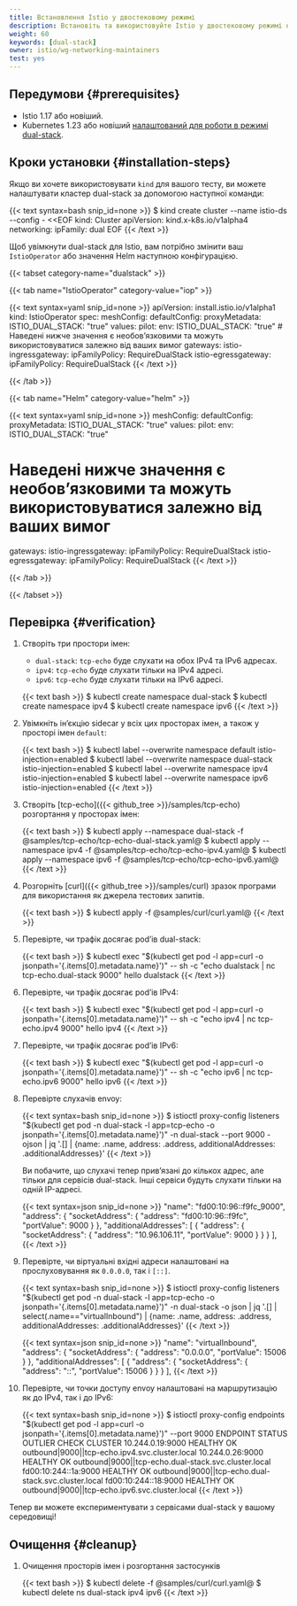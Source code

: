 ```yaml
---
title: Встановлення Istio у двостековому режимі
description: Встановіть та використовуйте Istio у двостековому режимі на двостековому кластері Kubernetes.
weight: 60
keywords: [dual-stack]
owner: istio/wg-networking-maintainers
test: yes
---
```


## Передумови {#prerequisites}

* Istio 1.17 або новіший.
* Kubernetes 1.23 або новіший [налаштований для роботи в режимі dual-stack](https://kubernetes.io/docs/concepts/services-networking/dual-stack/).

## Кроки установки {#installation-steps}

Якщо ви хочете використовувати `kind` для вашого тесту, ви можете налаштувати кластер dual-stack за допомогою наступної команди:

{{< text syntax=bash snip_id=none >}}
$ kind create cluster --name istio-ds --config - <<EOF
kind: Cluster
apiVersion: kind.x-k8s.io/v1alpha4
networking:
  ipFamily: dual
EOF
{{< /text >}}

Щоб увімкнути dual-stack для Istio, вам потрібно змінити ваш `IstioOperator` або значення Helm наступною конфігурацією.

{{< tabset category-name="dualstack" >}}

{{< tab name="IstioOperator" category-value="iop" >}}

{{< text syntax=yaml snip_id=none >}}
apiVersion: install.istio.io/v1alpha1
kind: IstioOperator
spec:
  meshConfig:
    defaultConfig:
      proxyMetadata:
        ISTIO_DUAL_STACK: "true"
  values:
    pilot:
      env:
        ISTIO_DUAL_STACK: "true"
    # Наведені нижче значення є необовʼязковими та можуть використовуватися залежно від ваших вимог
    gateways:
      istio-ingressgateway:
        ipFamilyPolicy: RequireDualStack
      istio-egressgateway:
        ipFamilyPolicy: RequireDualStack
{{< /text >}}

{{< /tab >}}

{{< tab name="Helm" category-value="helm" >}}

{{< text syntax=yaml snip_id=none >}}
meshConfig:
  defaultConfig:
    proxyMetadata:
      ISTIO_DUAL_STACK: "true"
values:
  pilot:
    env:
      ISTIO_DUAL_STACK: "true"
  # Наведені нижче значення є необовʼязковими та можуть використовуватися залежно від ваших вимог
  gateways:
    istio-ingressgateway:
      ipFamilyPolicy: RequireDualStack
    istio-egressgateway:
      ipFamilyPolicy: RequireDualStack
{{< /text >}}

{{< /tab >}}

{{< /tabset >}}

## Перевірка {#verification}

1. Створіть три простори імен:

    * `dual-stack`: `tcp-echo` буде слухати на обох IPv4 та IPv6 адресах.
    * `ipv4`: `tcp-echo` буде слухати тільки на IPv4 адресі.
    * `ipv6`: `tcp-echo` буде слухати тільки на IPv6 адресі.

    {{< text bash >}}
    $ kubectl create namespace dual-stack
    $ kubectl create namespace ipv4
    $ kubectl create namespace ipv6
    {{< /text >}}

1. Увімкніть інʼєкцію sidecar у всіх цих просторах імен, а також у просторі імен `default`:

    {{< text bash >}}
    $ kubectl label --overwrite namespace default istio-injection=enabled
    $ kubectl label --overwrite namespace dual-stack istio-injection=enabled
    $ kubectl label --overwrite namespace ipv4 istio-injection=enabled
    $ kubectl label --overwrite namespace ipv6 istio-injection=enabled
    {{< /text >}}

1. Створіть [tcp-echo]({{< github_tree >}}/samples/tcp-echo) розгортання у просторах імен:

    {{< text bash >}}
    $ kubectl apply --namespace dual-stack -f @samples/tcp-echo/tcp-echo-dual-stack.yaml@
    $ kubectl apply --namespace ipv4 -f @samples/tcp-echo/tcp-echo-ipv4.yaml@
    $ kubectl apply --namespace ipv6 -f @samples/tcp-echo/tcp-echo-ipv6.yaml@
    {{< /text >}}

1. Розгорніть [curl]({{< github_tree >}}/samples/curl) зразок програми для використання як джерела тестових запитів.

    {{< text bash >}}
    $ kubectl apply -f @samples/curl/curl.yaml@
    {{< /text >}}

1. Перевірте, чи трафік досягає podʼів dual-stack:

    {{< text bash >}}
    $ kubectl exec "$(kubectl get pod -l app=curl -o jsonpath='{.items[0].metadata.name}')" -- sh -c "echo dualstack | nc tcp-echo.dual-stack 9000"
    hello dualstack
    {{< /text >}}

1. Перевірте, чи трафік досягає podʼів IPv4:

    {{< text bash >}}
    $ kubectl exec "$(kubectl get pod -l app=curl -o jsonpath='{.items[0].metadata.name}')" -- sh -c "echo ipv4 | nc tcp-echo.ipv4 9000"
    hello ipv4
    {{< /text >}}

1. Перевірте, чи трафік досягає podʼів IPv6:

    {{< text bash >}}
    $ kubectl exec "$(kubectl get pod -l app=curl -o jsonpath='{.items[0].metadata.name}')" -- sh -c "echo ipv6 | nc tcp-echo.ipv6 9000"
    hello ipv6
    {{< /text >}}

1. Перевірте слухачів envoy:

    {{< text syntax=bash snip_id=none >}}
    $ istioctl proxy-config listeners "$(kubectl get pod -n dual-stack -l app=tcp-echo -o jsonpath='{.items[0].metadata.name}')" -n dual-stack --port 9000 -ojson | jq '.[] | {name: .name, address: .address, additionalAddresses: .additionalAddresses}'
    {{< /text >}}

    Ви побачите, що слухачі тепер привʼязані до кількох адрес, але тільки для сервісів dual-stack. Інші сервіси будуть слухати тільки на одній IP-адресі.

    {{< text syntax=json snip_id=none >}}
        "name": "fd00:10:96::f9fc_9000",
        "address": {
            "socketAddress": {
                "address": "fd00:10:96::f9fc",
                "portValue": 9000
            }
        },
        "additionalAddresses": [
            {
                "address": {
                    "socketAddress": {
                        "address": "10.96.106.11",
                        "portValue": 9000
                    }
                }
            }
        ],
    {{< /text >}}

1. Перевірте, чи віртуальні вхідні адреси налаштовані на прослуховування як `0.0.0.0`, так і `[::]`.

    {{< text syntax=bash snip_id=none >}}
    $ istioctl proxy-config listeners "$(kubectl get pod -n dual-stack -l app=tcp-echo -o jsonpath='{.items[0].metadata.name}')" -n dual-stack -o json | jq '.[] | select(.name=="virtualInbound") | {name: .name, address: .address, additionalAddresses: .additionalAddresses}'
    {{< /text >}}

    {{< text syntax=json snip_id=none >}}
    "name": "virtualInbound",
    "address": {
        "socketAddress": {
            "address": "0.0.0.0",
            "portValue": 15006
        }
    },
    "additionalAddresses": [
        {
            "address": {
                "socketAddress": {
                    "address": "::",
                    "portValue": 15006
                }
            }
        }
    ],
    {{< /text >}}

2. Перевірте, чи точки доступу envoy налаштовані на маршрутизацію як до IPv4, так і до IPv6:

    {{< text syntax=bash snip_id=none >}}
    $ istioctl proxy-config endpoints "$(kubectl get pod -l app=curl -o jsonpath='{.items[0].metadata.name}')" --port 9000
    ENDPOINT                 STATUS      OUTLIER CHECK     CLUSTER
    10.244.0.19:9000         HEALTHY     OK                outbound|9000||tcp-echo.ipv4.svc.cluster.local
    10.244.0.26:9000         HEALTHY     OK                outbound|9000||tcp-echo.dual-stack.svc.cluster.local
    fd00:10:244::1a:9000     HEALTHY     OK                outbound|9000||tcp-echo.dual-stack.svc.cluster.local
    fd00:10:244::18:9000     HEALTHY     OK                outbound|9000||tcp-echo.ipv6.svc.cluster.local
    {{< /text >}}

Тепер ви можете експериментувати з сервісами dual-stack у вашому середовищі!

## Очищення {#cleanup}

1. Очищення просторів імен і розгортання застосунків

    {{< text bash >}}
    $ kubectl delete -f @samples/curl/curl.yaml@
    $ kubectl delete ns dual-stack ipv4 ipv6
    {{< /text >}}
